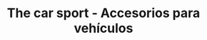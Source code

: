 ---
title: "The car sport - Accesorios para vehículos"
url: /loja-ecuador/the-car-sport-accesorios-para-vehiculos/
shop: piezas de automóviles
---